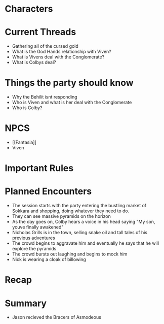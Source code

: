 # Characters


# Current Threads
- Gathering all of the cursed gold
- What is the God Hands relationship with Viven?
- What is Vivens deal with the Conglomerate?
- What is Colbys deal?

# Things the party should know
- Why the Behilit isnt responding
- Who is Viven and what is her deal with the Conglomerate
- Who is Colby?

# NPCS
- [[Fantasia]]
- Viven

# Important Rules

# Planned Encounters
- The session starts with the party entering the bustling market of Sokkara and shopping, doing whatever they need to do.
- They can see massive pyramids on the horizon
- As the day goes on, Colby hears a voice in his head saying "My son, youve finally awakened"
- Nicholas Grills is in the town, selling snake oil and tall tales of his previous adventures
- The crowd begins to aggravate him and eventually he says that he will explore the pyramids
- The crowd bursts out laughing and begins to mock him
- Nick is wearing a cloak of billowing
# Recap

# Summary
- Jason recieved the Bracers of Asmodeous